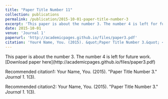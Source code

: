 ```yaml
---
title: "Paper Title Number 11"
collection: publications
permalink: /publication/2015-10-01-paper-title-number-3
excerpt: 'This paper is about the number 3. The number 4 is left for future work.'
date: 2015-10-01
venue: 'Journal 1'
paperurl: 'http://academicpages.github.io/files/paper3.pdf'
citation: 'Your4 Name, You. (2015). &quot;Paper Title Number 3.&quot; <i>Journal 1</i>. 1(3).'
---
```

<p>This paper is about the number 3. The number 4 is left for future work. [Download paper here](http://academicpages.github.io/files/paper3.pdf)</p>



<p>Recommended citation1: Your Name, You. (2015). "Paper Title Number 3." <i>Journal 1</i>. 1(3).</p>
<p>Recommended citation2: Your Name, You. (2015). "Paper Title Number 3." <i>Journal 1</i>. 1(3).</p>
